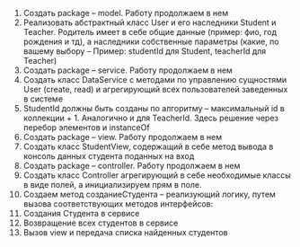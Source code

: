 1. Создать package – model. Работу продолжаем в нем 
2. Реализовать абстрактный класс User и его наследники Student и Teacher.
Родитель имеет в себе общие данные (пример: фио, год рождения и тд), а
наследники собственные параметры (какие, по вашему выбору – Пример:
studentId для Student, teacherId для Teacher)
3. Создать package – service. Работу продолжаем в нем
4. Создать класс DataService с методами по управлению сущностями User
   (create, read) и агрегирующий всех пользователей заведенных в системе 
5. StudentId должны быть созданы по алгоритму – максимальный id в
   коллекции + 1. Аналогично и для TeacherId. Здесь решение через перебор
   элементов и instanceOf
6. Создать package – view. Работу продолжаем в нем 
7. Создать класс StudentView, содержащий в себе метод вывода в консоль
   данных студента поданных на вход
8. Создать package – controller. Работу продолжаем в нем 
9. Создать класс Controller агрегирующий в себе необходимые классы в виде
   полей, а инициализируем прям в поле. 
10. Создаем метод созданиеСтудента – реализующий логику, путем вызова
   соответствующих методов интерфейсов:
11. Создания Студента в сервисе 
12. Возвращение всех студентов в сервисе 
13. Вызов view и передача списка найденных студентов